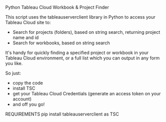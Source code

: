 Python Tableau Cloud Workbook & Project Finder

This script uses the tableauserverclient library in Python to access your Tableau Cloud site to:
- Search for projects (folders), based on string search, returning project name and id
- Search for workbooks, based on string search

It's handy for quickly finding a specified project or workbook in your Tableau Cloud environment, or a full list which you can output in any form you like.

So just:
- copy the code
- install TSC
- get your Tableau Cloud Credentials (generate an access token on your account)
- and off you go!

REQUIREMENTS
pip install tableauserverclient as TSC
